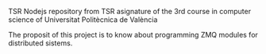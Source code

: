 TSR
Nodejs repository from TSR asignature of the 3rd course in computer science of Universitat Politècnica de València

The proposit of this project is to know about programming ZMQ modules for distributed sistems.
